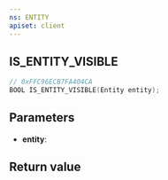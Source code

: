 ```yaml
---
ns: ENTITY
apiset: client
---
```

## IS_ENTITY_VISIBLE

```c
// 0xFFC96ECB7FA404CA
BOOL IS_ENTITY_VISIBLE(Entity entity);
```


## Parameters
* **entity**:

## Return value


